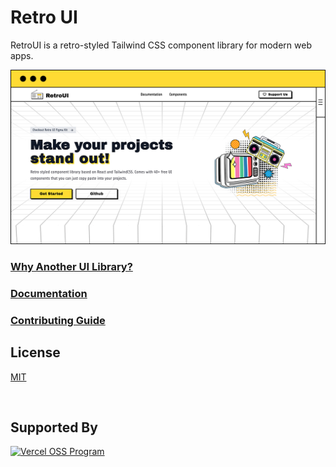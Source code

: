 # Retro UI

RetroUI is a retro-styled Tailwind CSS component library for modern web apps.

![RetroUI banner](./public/banner.png)

### [Why Another UI Library?](https://www.youtube.com/watch?v=7goHwy6k3gU)

### [Documentation](https://retroui.dev/docs)

### [Contributing Guide](./CONTRIBUTING.md)

## License

[MIT](./LICENCE.md)

<br />

## Supported By

<a href="https://vercel.com/oss"><img alt="Vercel OSS Program" src="https://vercel.com/oss/program-badge.svg" /></a>
